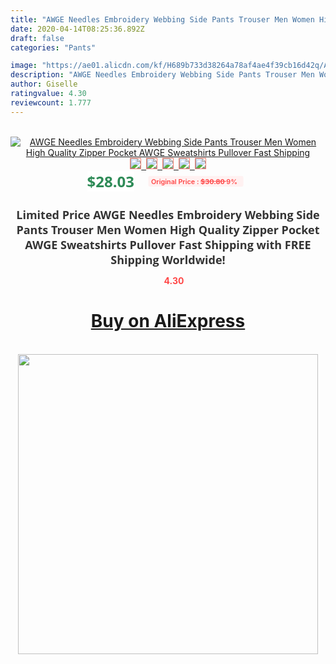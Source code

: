 ```yaml
---
title: "AWGE Needles Embroidery Webbing Side Pants Trouser Men Women High Quality Zipper Pocket AWGE Sweatshirts Pullover Fast Shipping"
date: 2020-04-14T08:25:36.892Z
draft: false
categories: "Pants"

image: "https://ae01.alicdn.com/kf/H689b733d38264a78af4ae4f39cb16d42q/AWGE-Needles-Embroidery-Webbing-Side-Pants-Trouser-Men-Women-High-Quality-Zipper-Pocket-AWGE-Sweatshirts-Pullover.jpg"
description: "AWGE Needles Embroidery Webbing Side Pants Trouser Men Women High Quality Zipper Pocket AWGE Sweatshirts Pullover Fast Shipping"
author: Giselle
ratingvalue: 4.30
reviewcount: 1.777
---
```

<br>
<div style="text-align: center;">
<a href="https://s.click.aliexpress.com/e/_ASEi3T" target="_blank" rel="nofollow noopener noreferrer"><img alt="AWGE Needles Embroidery Webbing Side Pants Trouser Men Women High Quality Zipper Pocket AWGE Sweatshirts Pullover Fast Shipping" class="magnifier-image" src="https://ae01.alicdn.com/kf/H689b733d38264a78af4ae4f39cb16d42q/AWGE-Needles-Embroidery-Webbing-Side-Pants-Trouser-Men-Women-High-Quality-Zipper-Pocket-AWGE-Sweatshirts-Pullover.jpg_640x640.jpg">
<br>
<img style="border:1px solid salmon" src="https://ae01.alicdn.com/kf/H689b733d38264a78af4ae4f39cb16d42q/AWGE-Needles-Embroidery-Webbing-Side-Pants-Trouser-Men-Women-High-Quality-Zipper-Pocket-AWGE-Sweatshirts-Pullover.jpg_120x120.jpg">&nbsp;&nbsp;<img style="border:1px solid salmon" src="https://ae01.alicdn.com/kf/H6e63fdbe77ea491d867222937f4c94a66/AWGE-Needles-Embroidery-Webbing-Side-Pants-Trouser-Men-Women-High-Quality-Zipper-Pocket-AWGE-Sweatshirts-Pullover.jpg_120x120.jpg">&nbsp;&nbsp;<img style="border:1px solid salmon" src="https://ae01.alicdn.com/kf/H75771bbf45d640718c5fa21464cf13c7B/AWGE-Needles-Embroidery-Webbing-Side-Pants-Trouser-Men-Women-High-Quality-Zipper-Pocket-AWGE-Sweatshirts-Pullover.jpg_120x120.jpg">&nbsp;&nbsp;<img style="border:1px solid salmon" src="_120x120.jpg">&nbsp;&nbsp;<img style="border:1px solid salmon" src="https://ae01.alicdn.com/kf/H2e98b4e157ff46bca597a8fa265c5f74b/AWGE-Needles-Embroidery-Webbing-Side-Pants-Trouser-Men-Women-High-Quality-Zipper-Pocket-AWGE-Sweatshirts-Pullover.jpg_120x120.jpg"></a></div><br0>
<div style="text-align: center;"><span style="background-color: white; border: 0px; box-sizing: border-box; color: seagreen; display: inline-block; font-family: &quot;open sans&quot; , &quot;arial&quot; , &quot;helvetica&quot; , sans-serif , &quot;heiti&quot;; font-size: 24px; font-stretch: inherit; font-weight: 700; line-height: inherit; margin: 0px 10px 0px 0px; padding: 0px; vertical-align: middle;">$28.03 </span>
<span style="background: rgb(255 , 241 , 241); border-radius: 3px; border: 0px; box-sizing: border-box; color: #ff4747; display: inline-block; font-family: inherit; font-size: 12px; font-stretch: inherit; font-style: inherit; font-variant: inherit; font-weight: 600; line-height: inherit; margin: 0px; padding: 2px 5px; transform: scale(0.9); vertical-align: middle;">Original Price : <b style="text-decoration: line-through;">$30.80 </b> 9%&nbsp;&nbsp;</span></div>
<h1 style="color: #333333; display: inline-block; font-family: &quot;open sans&quot; , &quot;arial&quot; , &quot;helvetica&quot; , sans-serif , &quot;heiti&quot;; font-size: 18px; font-stretch: inherit; font-weight: 700; text-align: center;">Limited Price AWGE Needles Embroidery Webbing Side Pants Trouser Men Women High Quality Zipper Pocket AWGE Sweatshirts Pullover Fast Shipping with FREE Shipping Worldwide!</h1>
<div style="color: #ff4747; text-align: center;">
<img src="https://4.bp.blogspot.com/-M0ZcTcb-5uY/XleCXlxnR4I/AAAAAAAAAEc/OrjgMkXV1oMQFaCRZj5HQwOCBcu3w1FegCPcBGAYYCw/s1600/star.png" style="height: 15px;">&nbsp;<b>4.30</b></div>
<div class="button_cont" align="center"><a class="buynow_a" href="https://s.click.aliexpress.com/e/_ASEi3T" target="_blank" rel="nofollow noopener noreferrer"><H1>Buy on AliExpress</H1></a></div><br>
<div class="separator" style="clear: both; text-align: center;">
<img src="https://lh3.googleusercontent.com/-pTy5HemUv9M/XlePHvY0dAI/AAAAAAAAAE4/0nX5iRUoIWY8eMW9Dpxeirr157OZliDIgCLcBGAsYHQ/s1600/badge.gif" width="480">
</div>

